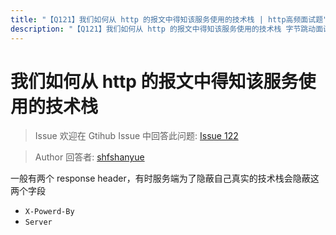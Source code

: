 ```yaml
---
title: "【Q121】我们如何从 http 的报文中得知该服务使用的技术栈 | http高频面试题"
description: "【Q121】我们如何从 http 的报文中得知该服务使用的技术栈 字节跳动面试题、阿里腾讯面试题、美团小米面试题。"
---
```


# 我们如何从 http 的报文中得知该服务使用的技术栈

> Issue
> 欢迎在 Gtihub Issue 中回答此问题: [Issue 122](https://github.com/shfshanyue/Daily-Question/issues/122)

> Author
> 回答者: [shfshanyue](https://github.com/shfshanyue)

一般有两个 response header，有时服务端为了隐蔽自己真实的技术栈会隐蔽这两个字段

- `X-Powerd-By`
- `Server`
